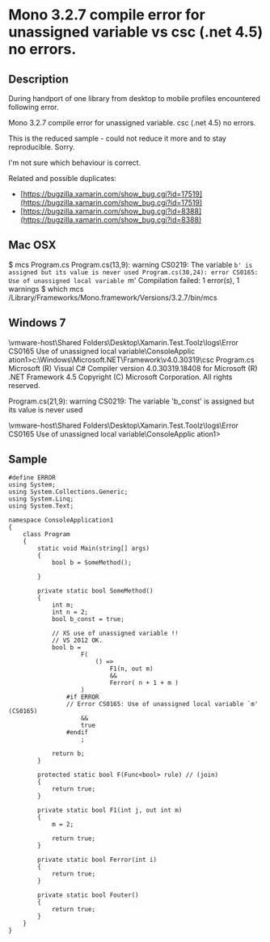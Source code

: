 # Mono 3.2.7 compile error for unassigned variable vs csc (.net 4.5) no errors.

## Description

During handport of one library from desktop to mobile profiles encountered following
error. 

Mono 3.2.7 compile error for unassigned variable. csc (.net 4.5) no errors.

This is the reduced sample - could not reduce it more and to stay reproducible. Sorry.

I'm not sure which behaviour is correct.


Related and possible duplicates:

*	[https://bugzilla.xamarin.com/show_bug.cgi?id=17519](https://bugzilla.xamarin.com/show_bug.cgi?id=17519)
*	[https://bugzilla.xamarin.com/show_bug.cgi?id=8388](https://bugzilla.xamarin.com/show_bug.cgi?id=8388)


## Mac OSX

$ mcs Program.cs 
Program.cs(13,9): warning CS0219: The variable `b' is assigned but its value is never used
Program.cs(30,24): error CS0165: Use of unassigned local variable `m'
Compilation failed: 1 error(s), 1 warnings
$ which mcs
/Library/Frameworks/Mono.framework/Versions/3.2.7/bin/mcs

## Windows 7

\\vmware-host\Shared Folders\Desktop\Xamarin.Test.Toolz\logs\Error CS0165 Use of unassigned local variable\ConsoleApplic
ation1>c:\Windows\Microsoft.NET\Framework\v4.0.30319\csc Program.cs
Microsoft (R) Visual C# Compiler version 4.0.30319.18408
for Microsoft (R) .NET Framework 4.5
Copyright (C) Microsoft Corporation. All rights reserved.

Program.cs(21,9): warning CS0219: The variable 'b_const' is assigned but its value is never used

\\vmware-host\Shared Folders\Desktop\Xamarin.Test.Toolz\logs\Error CS0165 Use of unassigned local variable\ConsoleApplic
ation1>

## Sample

	#define ERROR
	using System;
	using System.Collections.Generic;
	using System.Linq;
	using System.Text;

	namespace ConsoleApplication1
	{
		class Program
		{
			static void Main(string[] args)
			{
				bool b = SomeMethod();

			}

			private static bool SomeMethod()
			{
				int m;
				int n = 2;
				bool b_const = true;
				
				// XS use of unassigned variable !!
				// VS 2012 OK.
				bool b = 
						F( 
							() => 
								F1(n, out m) 
								&&  
								Ferror( n + 1 + m )
						)
					#if ERROR
					// Error CS0165: Use of unassigned local variable `m' (CS0165)
						&&
						true
					#endif
						;

				return b;
			}

			protected static bool F(Func<bool> rule) // (join) 
			{
				return true;
			}

			private static bool F1(int j, out int m)
			{
				m = 2;

				return true;
			}

			private static bool Ferror(int i)
			{
				return true;
			}

			private static bool Fouter()
			{
				return true;
			}
		}
	}


